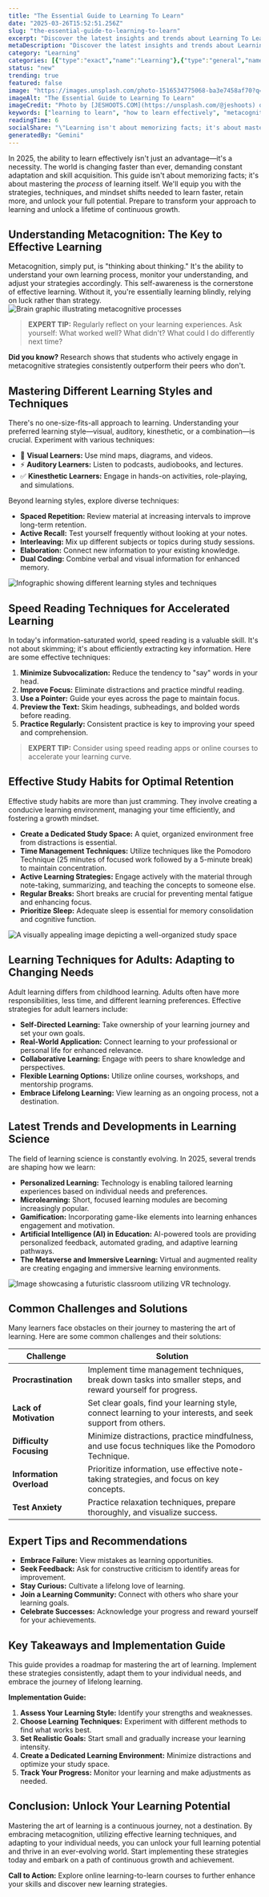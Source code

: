 ```yaml
---
title: "The Essential Guide to Learning To Learn"
date: "2025-03-26T15:52:51.256Z"
slug: "the-essential-guide-to-learning-to-learn"
excerpt: "Discover the latest insights and trends about Learning To Learn. This comprehensive guide covers everything you need to know about Learning To Learn in 2025."
metaDescription: "Discover the latest insights and trends about Learning To Learn. This comprehensive guide covers everything you need to know about Learning To Learn in 202..."
category: "Learning"
categories: [{"type":"exact","name":"Learning"},{"type":"general","name":"Education"},{"type":"medium","name":"Cognitive Science"},{"type":"specific","name":"Metacognition"},{"type":"niche","name":"Spaced Repetition"}]
status: "new"
trending: true
featured: false
image: "https://images.unsplash.com/photo-1516534775068-ba3e7458af70?q=85&w=1200&fit=max&fm=webp&auto=compress"
imageAlt: "The Essential Guide to Learning To Learn"
imageCredit: "Photo by [JESHOOTS.COM](https://unsplash.com/@jeshoots) on Unsplash"
keywords: ["learning to learn", "how to learn effectively", "metacognition strategies", "improve learning skills", "learning techniques for adults", "best learning methods for students", "online learning to learn courses", "speed reading techniques", "effective study habits", "learn faster techniques"]
readingTime: 6
socialShare: "\"Learning isn't about memorizing facts; it's about mastering the process.  Unlock your potential by understanding how you learn, not just what you learn.\""
generatedBy: "Gemini"
---
```




In 2025, the ability to learn effectively isn't just an advantage—it's a necessity.  The world is changing faster than ever, demanding constant adaptation and skill acquisition.  This guide isn't about memorizing facts; it's about mastering the *process* of learning itself.  We'll equip you with the strategies, techniques, and mindset shifts needed to learn faster, retain more, and unlock your full potential.  Prepare to transform your approach to learning and unlock a lifetime of continuous growth.

## Understanding Metacognition: The Key to Effective Learning

Metacognition, simply put, is "thinking about thinking." It's the ability to understand your own learning process, monitor your understanding, and adjust your strategies accordingly.  This self-awareness is the cornerstone of effective learning.  Without it, you're essentially learning blindly, relying on luck rather than strategy. ![Brain graphic illustrating metacognitive processes](https://images.unsplash.com/photo-1516534775068-ba3e7458af70?q=85&w=1200&fit=max&fm=webp&auto=compress)

> **EXPERT TIP:** Regularly reflect on your learning experiences. Ask yourself: What worked well? What didn't? What could I do differently next time?

**Did you know?** Research shows that students who actively engage in metacognitive strategies consistently outperform their peers who don't.

## Mastering Different Learning Styles and Techniques

There's no one-size-fits-all approach to learning.  Understanding your preferred learning style—visual, auditory, kinesthetic, or a combination—is crucial.  Experiment with various techniques:

* 🔑 **Visual Learners:** Use mind maps, diagrams, and videos.
* ⚡ **Auditory Learners:** Listen to podcasts, audiobooks, and lectures.
* ✅ **Kinesthetic Learners:** Engage in hands-on activities, role-playing, and simulations.

Beyond learning styles, explore diverse techniques:

* **Spaced Repetition:** Review material at increasing intervals to improve long-term retention.
* **Active Recall:** Test yourself frequently without looking at your notes.
* **Interleaving:** Mix up different subjects or topics during study sessions.
* **Elaboration:** Connect new information to your existing knowledge.
* **Dual Coding:** Combine verbal and visual information for enhanced memory.

![Infographic showing different learning styles and techniques](https://images.unsplash.com/photo-1611532736419-bfe35e04dd78?q=85&w=1200&fit=max&fm=webp&auto=compress)

##  Speed Reading Techniques for Accelerated Learning

In today's information-saturated world, speed reading is a valuable skill.  It's not about skimming; it's about efficiently extracting key information.  Here are some effective techniques:

1. **Minimize Subvocalization:** Reduce the tendency to "say" words in your head.
2. **Improve Focus:** Eliminate distractions and practice mindful reading.
3. **Use a Pointer:** Guide your eyes across the page to maintain focus.
4. **Preview the Text:** Skim headings, subheadings, and bolded words before reading.
5. **Practice Regularly:** Consistent practice is key to improving your speed and comprehension.

> **EXPERT TIP:** Consider using speed reading apps or online courses to accelerate your learning curve.

## Effective Study Habits for Optimal Retention

Effective study habits are more than just cramming.  They involve creating a conducive learning environment, managing your time efficiently, and fostering a growth mindset.

* **Create a Dedicated Study Space:** A quiet, organized environment free from distractions is essential.
* **Time Management Techniques:** Utilize techniques like the Pomodoro Technique (25 minutes of focused work followed by a 5-minute break) to maintain concentration.
* **Active Learning Strategies:**  Engage actively with the material through note-taking, summarizing, and teaching the concepts to someone else.
* **Regular Breaks:** Short breaks are crucial for preventing mental fatigue and enhancing focus.
* **Prioritize Sleep:** Adequate sleep is essential for memory consolidation and cognitive function.

![A visually appealing image depicting a well-organized study space](https://images.unsplash.com/photo-1611532736787-039db068611c?q=85&w=1200&fit=max&fm=webp&auto=compress)

##  Learning Techniques for Adults:  Adapting to Changing Needs

Adult learning differs from childhood learning. Adults often have more responsibilities, less time, and different learning preferences.  Effective strategies for adult learners include:

* **Self-Directed Learning:** Take ownership of your learning journey and set your own goals.
* **Real-World Application:** Connect learning to your professional or personal life for enhanced relevance.
* **Collaborative Learning:** Engage with peers to share knowledge and perspectives.
* **Flexible Learning Options:** Utilize online courses, workshops, and mentorship programs.
* **Embrace Lifelong Learning:** View learning as an ongoing process, not a destination.

## Latest Trends and Developments in Learning Science

The field of learning science is constantly evolving.  In 2025, several trends are shaping how we learn:

* **Personalized Learning:** Technology is enabling tailored learning experiences based on individual needs and preferences.
* **Microlearning:** Short, focused learning modules are becoming increasingly popular.
* **Gamification:** Incorporating game-like elements into learning enhances engagement and motivation.
* **Artificial Intelligence (AI) in Education:** AI-powered tools are providing personalized feedback, automated grading, and adaptive learning pathways.
* **The Metaverse and Immersive Learning:** Virtual and augmented reality are creating engaging and immersive learning environments.

![Image showcasing a futuristic classroom utilizing VR technology.](https://images.unsplash.com/photo-1503676260728-1c00da094a0b?q=85&w=1200&fit=max&fm=webp&auto=compress)

## Common Challenges and Solutions

Many learners face obstacles on their journey to mastering the art of learning. Here are some common challenges and their solutions:

| **Challenge** | **Solution** |
|---|---|
| **Procrastination** | Implement time management techniques, break down tasks into smaller steps, and reward yourself for progress. |
| **Lack of Motivation** | Set clear goals, find your learning style, connect learning to your interests, and seek support from others. |
| **Difficulty Focusing** | Minimize distractions, practice mindfulness, and use focus techniques like the Pomodoro Technique. |
| **Information Overload** | Prioritize information, use effective note-taking strategies, and focus on key concepts. |
| **Test Anxiety** | Practice relaxation techniques, prepare thoroughly, and visualize success. |

## Expert Tips and Recommendations

* **Embrace Failure:** View mistakes as learning opportunities.
* **Seek Feedback:** Ask for constructive criticism to identify areas for improvement.
* **Stay Curious:** Cultivate a lifelong love of learning.
* **Join a Learning Community:** Connect with others who share your learning goals.
* **Celebrate Successes:** Acknowledge your progress and reward yourself for your achievements.

## Key Takeaways and Implementation Guide

This guide provides a roadmap for mastering the art of learning. Implement these strategies consistently, adapt them to your individual needs, and embrace the journey of lifelong learning.

**Implementation Guide:**

1. **Assess Your Learning Style:** Identify your strengths and weaknesses.
2. **Choose Learning Techniques:** Experiment with different methods to find what works best.
3. **Set Realistic Goals:** Start small and gradually increase your learning intensity.
4. **Create a Dedicated Learning Environment:** Minimize distractions and optimize your study space.
5. **Track Your Progress:** Monitor your learning and make adjustments as needed.

## Conclusion: Unlock Your Learning Potential

Mastering the art of learning is a continuous journey, not a destination.  By embracing metacognition, utilizing effective learning techniques, and adapting to your individual needs, you can unlock your full learning potential and thrive in an ever-evolving world.  Start implementing these strategies today and embark on a path of continuous growth and achievement.

**Call to Action:**  Explore online learning-to-learn courses to further enhance your skills and discover new learning strategies.

